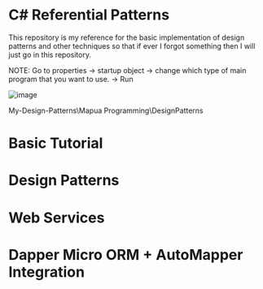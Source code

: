 # C# Referential Patterns
 This repository is my reference for the basic implementation of design patterns and other techniques so that if ever I forgot something then I will just go in this repository.
 
 NOTE: Go to properties -> startup object -> change which type of main program that you want to use. -> Run
 
 ![image](https://user-images.githubusercontent.com/42932255/177269932-81f70412-d7c1-4f10-a4af-0b223b25665e.png)

 
 My-Design-Patterns\Mapua Programming\DesignPatterns
 
 # Basic Tutorial
 
 # Design Patterns
 
 # Web Services
 
 # Dapper Micro ORM + AutoMapper Integration
